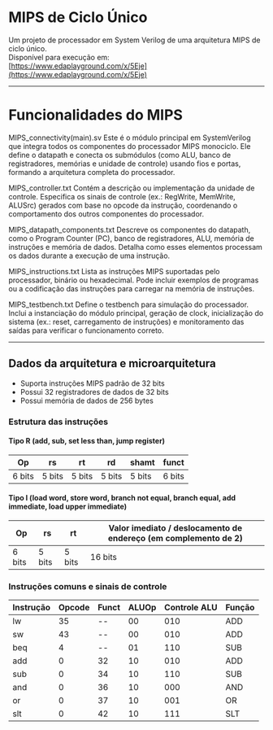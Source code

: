 # MIPS de Ciclo Único

Um projeto de processador em System Verilog de uma arquitetura MIPS de ciclo único.  
Disponível para execução em:  
[https://www.edaplayground.com/x/5Eje](https://www.edaplayground.com/x/5Eje)

---

# Funcionalidades do MIPS

MIPS_connectivity(main).sv
Este é o módulo principal em SystemVerilog que integra todos os componentes do processador MIPS monociclo. Ele define o datapath e conecta os submódulos (como ALU, banco de registradores, memórias e unidade de controle) usando fios e portas, formando a arquitetura completa do processador.

MIPS_controller.txt
Contém a descrição ou implementação da unidade de controle. Especifica os sinais de controle (ex.: RegWrite, MemWrite, ALUSrc) gerados com base no opcode da instrução, coordenando o comportamento dos outros componentes do processador.

MIPS_datapath_components.txt
Descreve os componentes do datapath, como o Program Counter (PC), banco de registradores, ALU, memória de instruções e memória de dados. Detalha como esses elementos processam os dados durante a execução de uma instrução.

MIPS_instructions.txt
Lista as instruções MIPS suportadas pelo processador, binário ou hexadecimal. Pode incluir exemplos de programas ou a codificação das instruções para carregar na memória de instruções.

MIPS_testbench.txt
Define o testbench para simulação do processador. Inclui a instanciação do módulo principal, geração de clock, inicialização do sistema (ex.: reset, carregamento de instruções) e monitoramento das saídas para verificar o funcionamento correto.

---

## Dados da arquitetura e microarquitetura

- Suporta instruções MIPS padrão de 32 bits
- Possui 32 registradores de dados de 32 bits
- Possui memória de dados de 256 bytes

### Estrutura das instruções

#### Tipo R (add, sub, set less than, jump register)
| Op     | rs     | rt     | rd     | shamt  | funct  |
|--------|--------|--------|--------|--------|--------|
| 6 bits | 5 bits | 5 bits | 5 bits | 5 bits | 6 bits |

#### Tipo I (load word, store word, branch not equal, branch equal, add immediate, load upper immediate)
| Op     | rs     | rt     | Valor imediato / deslocamento de endereço (em complemento de 2) |
|--------|--------|--------|---------------------------------------------------------------|
| 6 bits | 5 bits | 5 bits | 16 bits                                                       |

### Instruções comuns e sinais de controle

| Instrução | Opcode | Funct | ALUOp | Controle ALU | Função |
|-----------|--------|-------|-------|--------------|--------|
| lw        | 35     | --    | 00    | 010          | ADD    |
| sw        | 43     | --    | 00    | 010          | ADD    |
| beq       | 4      | --    | 01    | 110          | SUB    |
| add       | 0      | 32    | 10    | 010          | ADD    |
| sub       | 0      | 34    | 10    | 110          | SUB    |
| and       | 0      | 36    | 10    | 000          | AND    |
| or        | 0      | 37    | 10    | 001          | OR     |
| slt       | 0      | 42    | 10    | 111          | SLT    |
